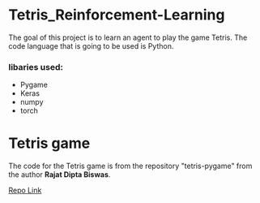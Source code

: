 # Tetris_Reinforcement-Learning
The goal of this project is to learn an agent to play the game Tetris. The code language that is going to be used is Python.

### libaries used:
- Pygame 
- Keras
- numpy
- torch

# Tetris game
The code for the Tetris game is from the repository "tetris-pygame" from the author **Rajat Dipta Biswas**.

[Repo Link](https://github.com/rajatdiptabiswas/tetris-pygame)
